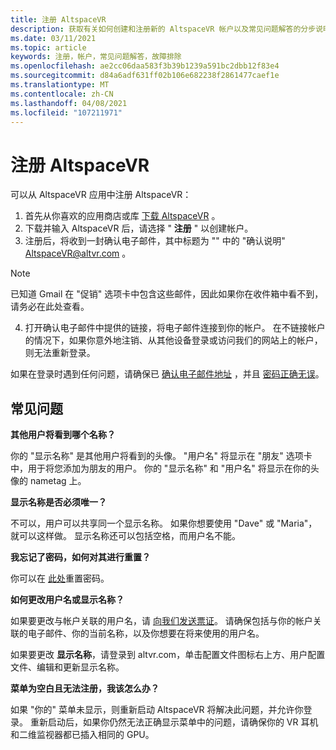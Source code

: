 ```yaml
---
title: 注册 AltspaceVR
description: 获取有关如何创建和注册新的 AltspaceVR 帐户以及常见问题解答的分步说明。
ms.date: 03/11/2021
ms.topic: article
keywords: 注册，帐户，常见问题解答，故障排除
ms.openlocfilehash: ae2cc06daa583f3b39b1239a591bc2dbb12f83e4
ms.sourcegitcommit: d84a6adf631ff02b106e682238f2861477caef1e
ms.translationtype: MT
ms.contentlocale: zh-CN
ms.lasthandoff: 04/08/2021
ms.locfileid: "107211971"
---
```

# <a name="registering-for-altspacevr"></a>注册 AltspaceVR

可以从 AltspaceVR 应用中注册 AltspaceVR：

1. 首先从你喜欢的应用商店或库 [下载 AltspaceVR](https://altvr.com/getaltspacevr) 。 
2. 下载并输入 AltspaceVR 后，请选择 " **注册** " 以创建帐户。
3. 注册后，将收到一封确认电子邮件，其中标题为 "" 中的 "确认说明" AltspaceVR@altvr.com 。 

> [!NOTE]
> 已知道 Gmail 在 "促销" 选项卡中包含这些邮件，因此如果你在收件箱中看不到，请务必在此处查看。

4. 打开确认电子邮件中提供的链接，将电子邮件连接到你的帐户。 在不链接帐户的情况下，如果你意外地注销、从其他设备登录或访问我们的网站上的帐户，则无法重新登录。

如果在登录时遇到任何问题，请确保已 [确认电子邮件地址](https://account.altvr.com/users/confirmation/new) ，并且 [密码正确无误](https://account.altvr.com/users/password/new)。

## <a name="commonly-asked-questions"></a>常见问题

**其他用户将看到哪个名称？**

你的 "显示名称" 是其他用户将看到的头像。 "用户名" 将显示在 "朋友" 选项卡中，用于将您添加为朋友的用户。 你的 "显示名称" 和 "用户名" 将显示在你的头像的 nametag 上。

**显示名称是否必须唯一？**
 
不可以，用户可以共享同一个显示名称。 如果你想要使用 "Dave" 或 "Maria"，就可以这样做。 显示名称还可以包括空格，而用户名不能。

**我忘记了密码，如何对其进行重置？**

你可以在 [此处](https://account.altvr.com/users/password/new)重置密码。

**如何更改用户名或显示名称？**

如果要更改与帐户关联的用户名，请 [向我们发送票证](https://help.altvr.com/hc/requests/new)。 请确保包括与你的帐户关联的电子邮件、你的当前名称，以及你想要在将来使用的用户名。

如果要更改 **显示名称**，请登录到 altvr.com，单击配置文件图标右上方、用户配置文件、编辑和更新显示名称。

**菜单为空白且无法注册，我该怎么办？**

如果 "你的" 菜单未显示，则重新启动 AltspaceVR 将解决此问题，并允许你登录。 重新启动后，如果你仍然无法正确显示菜单中的问题，请确保你的 VR 耳机和二维监视器都已插入相同的 GPU。